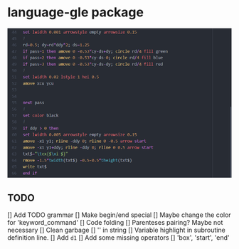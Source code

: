 # language-gle package

![image-20200827004545245](figures/README/image-20200827004545245.png)

## TODO

[] Add TODO grammar
[] Make begin/end special
[] Maybe change the color for 'keyword_command'
[] Code folding
[] Parenteses pairing? Maybe not necessary
[] Clean garbage
[] '\' in string
[] Variable highlight in subroutine definition line.
[] Add `d1`
[] Add some missing operators
[] 'box', 'start', 'end'
